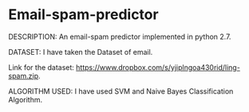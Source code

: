 # Email-spam-predictor
DESCRIPTION:
An email-spam predictor implemented in python 2.7.

DATASET:
I have taken the Dataset of email.

Link for the dataset: https://www.dropbox.com/s/yjiplngoa430rid/ling-spam.zip.

ALGORITHM USED:
I have used SVM and Naive Bayes Classification Algorithm.
